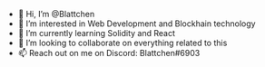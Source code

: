 - 👋 Hi, I’m @Blattchen
- 👀 I’m interested in Web Development and Blockhain technology
- 🌱 I’m currently learning Solidity and React
- 💞️ I’m looking to collaborate on everything related to this
- 📫 Reach out on me on Discord: Blattchen#6903

<!---
Blattchen/Blattchen is a ✨ special ✨ repository because its `README.md` (this file) appears on your GitHub profile.
You can click the Preview link to take a look at your changes.
--->
